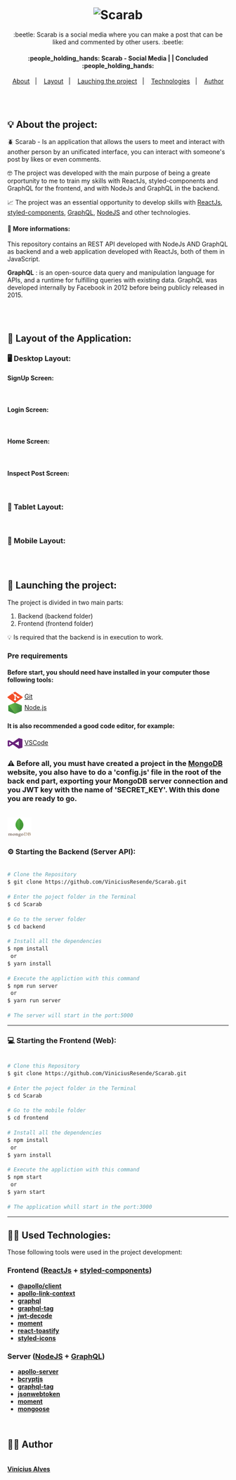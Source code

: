 <h1 align="center">
  <img alt="Scarab" src="https://res.cloudinary.com/viniciusalvesdefaria/image/upload/v1617736104/Scarab/ScarabLogo_yx8m8n.png" width="250px" />
</h1>
<p align= "center">:beetle: Scarab is a social media where you can make a post that can be liked and commented by other users. :beetle:</p>

<h4 align="center"> 
	:people_holding_hands:  Scarab - Social Media | | Concluded  :people_holding_hands:
</h4>

<p align="center">
  <a href="#iphone-about-the-project">About</a>&nbsp;&nbsp;&nbsp;|&nbsp;&nbsp;&nbsp;
  <a href="#art-layout-of-the-applicaiton">Layout</a>&nbsp;&nbsp;&nbsp;|&nbsp;&nbsp;&nbsp;
  <a href="#rocket-launching-the-project">Lauching the project</a>&nbsp;&nbsp;&nbsp;|&nbsp;&nbsp;&nbsp;
  <a href="#man_technologist-used-technologies">Technologies</a>&nbsp;&nbsp;&nbsp;|&nbsp;&nbsp;&nbsp;
  <a href="#raising_hand_man-author">Author</a> 
</p>

</br>
</br>

## :bulb: About the project:

:beetle:  Scarab - Is an application that allows the users to meet and interact with another person by an unificated interface, you can interact with someone's post by likes or even comments. 

:nerd_face: The project was developed with the main purpose of being a greate orportunity to me to train my skills with ReactJs, styled-components and GraphQL for the frontend, and with NodeJs and GraphQL in the backend.

:chart_with_upwards_trend: The project was an essential opportunity to develop skills with [ReactJs](https://reactjs.org/), [styled-components](https://styled-components.com/), [GraphQL](https://graphql.org/), [NodeJS](https://nodejs.org/en/) and other technologies.  

#### :mag_right: More informations:

This repository contains an REST API developed with NodeJs AND GraphQL as backend and a web application developed with ReactJs, both of them in JavaScript.

**GraphQL** :  is an open-source data query and manipulation language for APIs, and a runtime for fulfilling queries with existing data. GraphQL was developed internally by Facebook in 2012 before being publicly released in 2015.

</br>
</br>

## :art: Layout of the Application:

### :desktop_computer: Desktop Layout:

#### SignUp Screen:
 <img alt="" src="https://res.cloudinary.com/viniciusalvesdefaria/image/upload/v1617736259/Scarab/RegisterDesktopScarab_xaysv9.gif">
 
#### Login Screen:
 <img alt="" src="https://res.cloudinary.com/viniciusalvesdefaria/image/upload/v1617736670/Scarab/LoginDesktopScarab_1_aajj7p.gif">
 
#### Home Screen:
 <img alt="" src="https://res.cloudinary.com/viniciusalvesdefaria/image/upload/v1617736773/Scarab/HomeDesktopScarab_yfefa3.gif">
 
#### Inspect Post Screen:
 <img alt="" src="https://res.cloudinary.com/viniciusalvesdefaria/image/upload/v1617736966/Scarab/InspectDesktopScarab_vja5jx.gif">

</br>

### 	:card_index: Tablet Layout:
  <img alt="" src="https://res.cloudinary.com/viniciusalvesdefaria/image/upload/v1617737075/Scarab/ScarabTablet_lomyhb.gif">

</br>  

### 	:iphone: Mobile Layout:
  <img alt="" src="https://res.cloudinary.com/viniciusalvesdefaria/image/upload/v1617737169/Scarab/MobileScarab_nqjtzm.gif">
</br>
</br>

## :rocket: Launching the project:

The project is divided in two main parts:
1. Backend (backend folder)
2. Frontend (frontend folder)

:bulb: Is required that the backend is in execution to work.

### Pre requirements
#### Before start, you should need have installed in your computer those following tools:
<img align="center" alt="GIT" height="25" width="35" src="https://raw.githubusercontent.com/devicons/devicon/master/icons/git/git-original.svg" style="max-width:100%;">  [Git](https://git-scm.com)</img>
</br>
<img align="center" alt="NodeJS" height="25" width="35" src="https://raw.githubusercontent.com/devicons/devicon/master/icons/nodejs/nodejs-original.svg" style="max-width:100%;"> [Node.js](https://nodejs.org/en/)</img>

#### It is also recommended a good code editor, for example: 
<img align="center" alt="VisualStudioCode" height="25" width="35" src="https://raw.githubusercontent.com/devicons/devicon/master/icons/visualstudio/visualstudio-plain.svg" style="max-width:100%;"> [VSCode](https://code.visualstudio.com/)</img>


### :warning: Before all, you must have created a project in the [MongoDB](https://www.mongodb.com/) website, you also have to do a 'config.js' file in the root of the back end part, exporting your MongoDB server connection and you JWT key with the name of 'SECRET_KEY'. With this done you are ready to go.
</br>
<img align="center" alt="MongoDB" height="45" width="55" src="https://raw.githubusercontent.com/devicons/devicon/master/icons/mongodb/mongodb-original-wordmark.svg" style="max-width:100%;">
</img>

</br>

### :gear: Starting the Backend (Server API):

 ```bash

 # Clone the Repository
 $ git clone https://github.com/ViniciusResende/Scarab.git
 
 # Enter the poject folder in the Terminal
 $ cd Scarab
 
 # Go to the server folder
 $ cd backend
 
 # Install all the dependencies 
 $ npm install
  or
 $ yarn install
 
 # Execute the appliction with this command
 $ npm run server
  or 
 $ yarn run server
 
 # The server will start in the port:5000
 
 ```
 
 ---
 
### :computer: Starting the Frontend (Web):
 
 ```bash 
 
 # Clone this Repository
 $ git clone https://github.com/ViniciusResende/Scarab.git
 
 # Enter the poject folder in the Terminal
 $ cd Scarab
 
 # Go to the mobile folder
 $ cd frontend
 
 # Install all the dependencies 
 $ npm install
  or
 $ yarn install

 # Execute the appliction with this command
 $ npm start
  or
 $ yarn start
 
 # The application whill start in the port:3000 
 
 ```
 
 ---
 
## :man_technologist: Used Technologies:

Those following tools were used in the project development:

### **Frontend**  ([ReactJs](https://reactnative.dev/) + [styled-components](https://styled-components.com/))

-   **[@apollo/client](https://www.apollographql.com/docs/react/)**
-   **[apollo-link-context](https://www.npmjs.com/package/apollo-link-context)**
-   **[graphql](https://graphql.org/)**
-   **[graphql-tag](https://www.npmjs.com/package/graphql-tag)**
-   **[jwt-decode](https://www.npmjs.com/package/jwt-decode)**
-   **[moment](https://momentjs.com/)**
-   **[react-toastify](https://www.npmjs.com/package/react-toastify)**
-   **[styled-icons](https://styled-icons.js.org/)**

### **Server**  ([NodeJS](https://nodejs.org/en/)  +  [GraphQL](https://graphql.org/))

-   **[apollo-server](https://www.apollographql.com/docs/apollo-server/)**
-   **[bcryptjs](https://www.npmjs.com/package/bcryptjs)**
-   **[graphql-tag](https://www.npmjs.com/package/graphql-tag)**
-   **[jsonwebtoken](https://www.npmjs.com/package/jsonwebtoken)**
-   **[moment](https://momentjs.com/)**
-   **[mongoose](https://mongoosejs.com/)**

</br>

## :raising_hand_man: Author

<a href="https://github.com/ViniciusResende">
 	<img src="https://res.cloudinary.com/viniciusalvesdefaria/image/upload/v1613257612/foto_perfil_rounded_mv1cpi.png" width="100px;" alt=""/>
 <br />
 	<b>Vinícius Alves</b></a> <a href="https://github.com/ViniciusResende" title="Vinícius Alves"></a>
 <br />

